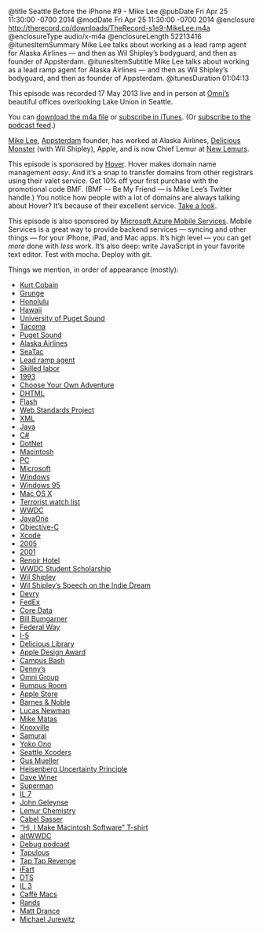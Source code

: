 @title Seattle Before the iPhone #9 - Mike Lee
@pubDate Fri Apr 25 11:30:00 -0700 2014
@modDate Fri Apr 25 11:30:00 -0700 2014
@enclosure http://therecord.co/downloads/TheRecord-s1e9-MikeLee.m4a
@enclosureType audio/x-m4a
@enclosureLength 52213416
@itunesItemSummary Mike Lee talks about working as a lead ramp agent for Alaska Airlines — and then as Wil Shipley’s bodyguard, and then as founder of Appsterdam.
@itunesItemSubtitle Mike Lee talks about working as a lead ramp agent for Alaska Airlines — and then as Wil Shipley’s bodyguard, and then as founder of Appsterdam.
@itunesDuration 01:04:13

This episode was recorded 17 May 2013 live and in person at [Omni’s](http://www.omnigroup.com/) beautiful offices overlooking Lake Union in Seattle.

You can <a href="/downloads/TheRecord-s1e9-MikeLee.m4a">download the m4a file</a> or <a href="https://itunes.apple.com/us/podcast/the-record/id791861057">subscribe in iTunes</a>. (Or <a href="https://therecord.co/xml/rss.xml">subscribe to the podcast feed</a>.)

<a href="https://twitter.com/bmf">Mike Lee</a>, <a href="https://appsterdam.rs/">Appsterdam</a> founder, has worked at Alaska Airlines, <a href="http://delicious-monster.com/">Delicious Monster</a> (with Wil Shipley), Apple, and is now Chief Lemur at <a href="http://newlemurs.com/">New Lemurs</a>.

<p class="sponsor">This episode is sponsored by <a href="https://www.hover.com/">Hover</a>. Hover makes domain name management <i>easy</i>. And it’s a snap to transfer domains from other registrars using their valet service. Get 10% off your first purchase with the promotional code BMF. (BMF -- Be My Friend — is Mike Lee’s Twitter handle.) You notice how people with a lot of domains are always talking about Hover? It’s because of their excellent service. <a href="https://www.hover.com/">Take a look</a>.</p>

<p class="sponsor">This episode is also sponsored by <a href=" http://azure.microsoft.com/en-us/develop/mobile/ios/?WT.mc_id=azurebg_us_pmm_mirluna_therecord">Microsoft Azure Mobile Services</a>. Mobile Services is a great way to provide backend services — syncing and other things — for your iPhone, iPad, and Mac apps. It’s high level — you can get <i>more</i> done with <i>less</i> work. It’s also deep: write JavaScript in your favorite text editor. Test with mocha. Deploy with git.</p>

Things we mention, in order of appearance (mostly):

<ul>
<li><a href="http://en.wikipedia.org/wiki/Kurt_Cobain">Kurt Cobain</a></li>
<li><a href="http://en.wikipedia.org/wiki/Grunge">Grunge</a></li>
<li><a href="http://www.honolulu.gov">Honolulu</a></li>
<li><a href="https://portal.ehawaii.gov">Hawaii</a></li>
<li><a href="http://www.pugetsound.edu">University of Puget Sound</a></li>
<li><a href="http://www.cityoftacoma.org">Tacoma</a></li>
<li><a href="http://en.wikipedia.org/wiki/Puget_Sound">Puget Sound</a></li>
<li><a href="http://www.alaskaair.com">Alaska Airlines</a></li>
<li><a href="http://www.portseattle.org/Sea-Tac/Pages/default.aspx">SeaTac</a></li>
<li><a href="http://career-advice.monster.com/job-search/company-industry-research/ramp-agent-ground-support-jobs/article.aspx">Lead ramp agent</a></li>
<li><a href="http://en.wikipedia.org/wiki/Skill_(labor)">Skilled labor</a></li>
<li><a href="http://en.wikipedia.org/wiki/1993">1993</a></li>
<li><a href="http://www.cyoa.com">Choose Your Own Adventure</a></li>
<li><a href="http://en.wikipedia.org/wiki/Dynamic_HTML">DHTML</a></li>
<li><a href="http://www.adobe.com/products/flash.html">Flash</a></li>
<li><a href="http://www.webstandards.org">Web Standards Project</a></li>
<li><a href="http://www.w3.org/XML/">XML</a></li>
<li><a href="http://www.java.com/">Java</a></li>
<li><a href="http://en.wikipedia.org/wiki/C_Sharp_(programming_language)">C#</a></li>
<li><a href="http://www.microsoft.com/net">DotNet</a></li>
<li><a href="http://www.apple.com/mac/">Macintosh</a></li>
<li><a href="http://en.wikipedia.org/wiki/Personal_computer">PC</a></li>
<li><a href="http://www.microsoft.com">Microsoft</a></li>
<li><a href="http://windows.microsoft.com/">Windows</a></li>
<li><a href="http://en.wikipedia.org/wiki/Windows_95">Windows 95</a></li>
<li><a href="http://www.apple.com/osx/">Mac OS X</a></li>
<li><a href="http://www.ise.gov/terrorist-watchlist">Terrorist watch list</a></li>
<li><a href="https://developer.apple.com/wwdc/">WWDC</a></li>
<li><a href="http://www.oracle.com/javaone/index.html">JavaOne</a></li>
<li><a href="http://en.wikipedia.org/wiki/Objective-C">Objective-C</a></li>
<li><a href="https://developer.apple.com/xcode/">Xcode</a></li>
<li><a href="http://en.wikipedia.org/wiki/2005">2005</a></li>
<li><a href="http://en.wikipedia.org/wiki/2001">2001</a></li>
<li><a href="http://www.yelp.com/biz/renoir-hotel-san-francisco">Renoir Hotel</a></li>
<li><a href="https://developer.apple.com/wwdc/students/">WWDC Student Scholarship</a></li>
<li><a href="http://blog.wilshipley.com">Wil Shipley</a></li>
<li><a href="http://arstechnica.com/apple/2005/06/574/">Wil Shipley’s Speech on the Indie Dream</a></li>
<li><a href="http://www.devry.edu">Devry</a></li>
<li><a href="http://www.fedex.com">FedEx</a></li>
<li><a href="https://developer.apple.com/library/mac/documentation/Cocoa/Conceptual/CoreData/cdProgrammingGuide.html">Core Data</a></li>
<li><a href="http://www.friday.com/bbum/">Bill Bumgarner</a></li>
<li><a href="http://www.ci.federal-way.wa.us">Federal Way</a></li>
<li><a href="http://en.wikipedia.org/wiki/Interstate_5">I-5</a></li>
<li><a href="http://delicious-monster.com">Delicious Library</a></li>
<li><a href="https://developer.apple.com/design/awards/">Apple Design Award</a></li>
<li><a href="http://www.tuaw.com/2005/06/10/wwdc-wallflowers-rock-apple-campus-bash/">Campus Bash</a></li>
<li><a href="http://www.yelp.com/biz/dennys-san-francisco-2">Denny’s</a></li>
<li><a href="http://www.omnigroup.com">Omni Group</a></li>
<li><a href="http://en.wikipedia.org/wiki/Recreation_room">Rumpus Room</a></li>
<li><a href="https://www.apple.com/retail/universityvillage/">Apple Store</a></li>
<li><a href="http://www.barnesandnoble.com">Barnes & Noble</a></li>
<li><a href="https://twitter.com/lllucas">Lucas Newman</a></li>
<li><a href="http://www.mikematas.com/">Mike Matas</a></li>
<li><a href="http://www.cityofknoxville.org">Knoxville</a></li>
<li><a href="http://en.wikipedia.org/wiki/Samurai">Samurai</a></li>
<li><a href="http://imaginepeace.com">Yoko Ono</a></li>
<li><a href="http://seattlexcoders.org">Seattle Xcoders</a></li>
<li><a href="http://shapeof.com">Gus Mueller</a></li>
<li><a href="http://en.wikipedia.org/wiki/Uncertainty_principle">Heisenberg Uncertainty Principle</a></li>
<li><a href="http://scripting.com/">Dave Winer</a></li>
<li><a href="http://www.dccomics.com/characters/superman">Superman</a></li>
<li><a href="http://www.bjsrestaurants.com/locations/ca/cupertino">IL 7</a></li>
<li><a href="https://twitter.com/jgeleynse">John Geleynse</a></li>
<li><a href="http://newlemurs.com">Lemur Chemistry</a></li>
<li><a href="http://cabel.me">Cabel Sasser</a></li>
<li><a href="https://www.flickr.com/photos/martingausby/3661009412/">“Hi, I Make Macintosh Software” T-shirt</a></li>
<li><a href="http://www.altconf.com">altWWDC</a></li>
<li><a href="http://www.imore.com/debug">Debug podcast</a></li>
<li><a href="http://en.wikipedia.org/wiki/Tapulous">Tapulous</a></li>
<li><a href="http://en.wikipedia.org/wiki/Tap_Tap_Revenge">Tap Tap Revenge</a></li>
<li><a href="http://ifartmobile.com">iFart</a></li>
<li><a href="https://developer.apple.com/support/technical/">DTS</a></li>
<li><a href="https://foursquare.com/v/apple-infinite-loop-3-cupertino-ca/4b267f5ef964a520647c24e3">IL 3</a></li>
<li><a href="http://www.yelp.com/biz/caffè-macs-cupertino-2">Caffè Macs</a></li>
<li><a href="http://randsinrepose.com">Rands</a></li>
<li><a href="http://www.appleoutsider.com">Matt Drance</a></li>
<li><a href="https://twitter.com/Jury">Michael Jurewitz</a></li>
</ul>